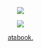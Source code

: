 <p align=center> <img src=https://komarev.com/ghpvc/?username=headfirst4halos&color=571a19&style=flat-square&label=AAHW+ADVERSARIES+.> </p>
<p align="center"><img src="https://files.catbox.moe/6i216a.png"></p>

<p align="center"><a href="https://iridescentidealism.atabook.org">atabook.</p>

